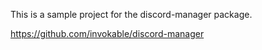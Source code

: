 This is a sample project for the discord-manager package.

https://github.com/invokable/discord-manager
